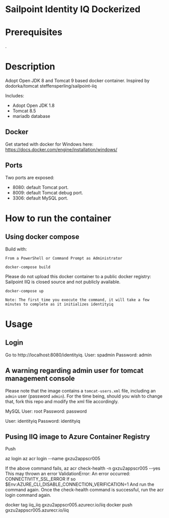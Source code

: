 Sailpoint Identity IQ Dockerized
================================
# Prerequisites
.


# Description
Adopt Open JDK 8 and Tomcat 9 based docker container.
Inspired by dodorka/tomcat 
            steffensperling/sailpoint-iiq


Includes:

 - Adopt Open JDK 1.8
 - Tomcat 8.5
 - mariadb database
 
## Docker
Get started with docker for Windows here: https://docs.docker.com/engine/installation/windows/

## Ports
Two ports are exposed:

 - 8080: default Tomcat port.
 - 8009: default Tomcat debug port.
 - 3306: default MySQL port.


# How to run the container

## Using docker compose
Build with:
```
From a PowerShell or Command Prompt as Administrator

docker-compose build
```
Please do not upload this docker container to a public docker registry: Sailpoint IIQ is closed source and not publicly available.

```
docker-compose up

Note: The first time you execute the command, it will take a few minutes to complete as it initializes identityiq
```

# Usage
## Login
Go to http://localhost:8080/identityiq. 
User: spadmin
Password: admin

## A warning regarding admin user for tomcat management console
Please note that the image contains a `tomcat-users.xml` file, including an `admin` user (password `admin`). For the time being, should you wish to change that, fork this repo and modify the xml file accordingly.


MySQL
User: root
Password: password

User: identityiq
Password: identityiq

## Pusing IIQ image to Azure Container Registry

Push

az login
az acr login --name gxzu2appscr005

If the above command fails, 
	az acr check-health -n gxzu2appscr005 --yes
This may thrown an error
	ValidationError: An error occurred: CONNECTIVITY_SSL_ERROR
If so
	$Env:AZURE_CLI_DISABLE_CONNECTION_VERIFICATION=1
And run the command again.
Once the check-health command is successful, run the acr login command again.

docker tag iiq_iiq gxzu2appscr005.azurecr.io/iiq
docker push gxzu2appscr005.azurecr.io/iiq

